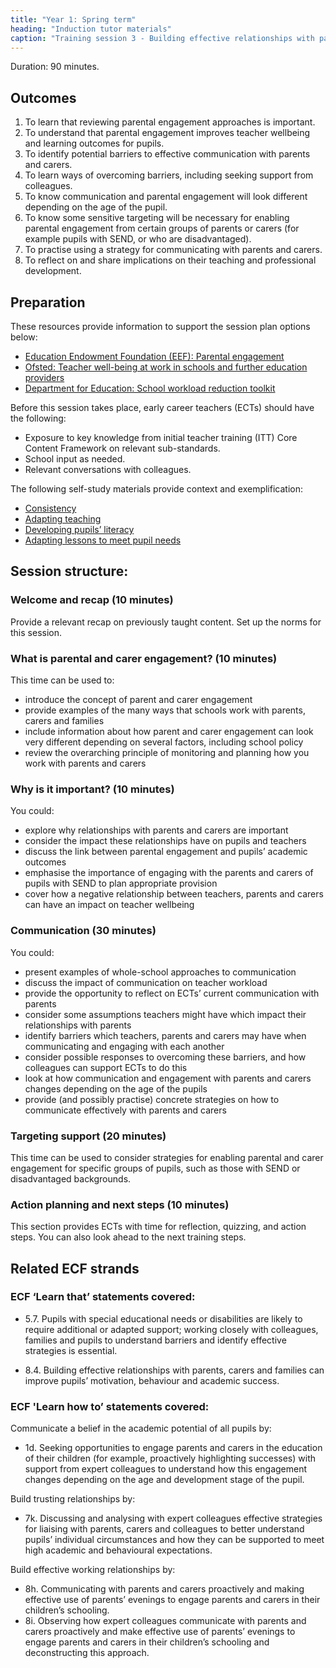 ```yaml
---
title: "Year 1: Spring term"
heading: "Induction tutor materials"
caption: "Training session 3 - Building effective relationships with parents and carers"
---
```


Duration: 90 minutes.

## Outcomes

1. To learn that reviewing parental engagement approaches is important.
2. To understand that parental engagement improves teacher wellbeing and learning outcomes for pupils.
3. To identify potential barriers to effective communication with parents and carers.
4. To learn ways of overcoming barriers, including seeking support from colleagues.
5. To know communication and parental engagement will look different depending on the age of the pupil.
6. To know some sensitive targeting will be necessary for enabling parental engagement from certain groups of parents or carers (for example pupils with SEND, or who are disadvantaged).
7. To practise using a strategy for communicating with parents and carers.
8. To reflect on and share implications on their teaching and professional development.

## Preparation 

These resources provide information to support the session plan options below:

- [Education Endowment Foundation (EEF): Parental engagement](https://educationendowmentfoundation.org.uk/education-evidence/teaching-learning-toolkit/parental-engagement?utm_source=/education-evidence/teaching-learning-toolkit/parental-engagement)
- [Ofsted: Teacher well-being at work in schools and further education providers](https://assets.publishing.service.gov.uk/government/uploads/system/uploads/attachment_data/file/936253/Teacher_well-being_report_110719F.pdf)
- [Department for Education: School workload reduction toolkit](https://improve-workload-and-wellbeing-for-school-staff.education.gov.uk/workload-reduction-toolkit/)

Before this session takes place, early career teachers (ECTs) should have the following:

- Exposure to key knowledge from initial teacher training (ITT) Core Content Framework on relevant sub-standards.
- School input as needed.
- Relevant conversations with colleagues.

The following self-study materials provide context and exemplification:

- [Consistency](/ambition-institute/year-1-behaviour/autumn-week-6-ect-video)
- [Adapting teaching](/ambition-institute/year-1-instruction/spring-week-6-ect-video)
- [Developing pupils’ literacy](/ambition-institute/year-1-subject/summer-week-7-ect-video)
- [Adapting lessons to meet pupil needs](/ambition-institute/year-1-subject/summer-week-11-ect-lesson-content)

## Session structure:

### Welcome and recap (10 minutes)

Provide a relevant recap on previously taught content. Set up the norms for this session. 

### What is parental and carer engagement? (10 minutes)

This time can be used to:

- introduce the concept of parent and carer engagement
- provide examples of the many ways that schools work with parents, carers and families
- include information about how parent and carer engagement can look very different depending on several factors, including school policy
- review the overarching principle of monitoring and planning how you work with parents and carers

### Why is it important? (10 minutes) 

You could:

- explore why relationships with parents and carers are important
- consider the impact these relationships have on pupils and teachers
- discuss the link between parental engagement and pupils’ academic outcomes
- emphasise the importance of engaging with the parents and carers of pupils with SEND to plan appropriate provision
- cover how a negative relationship between teachers, parents and carers can have an impact on teacher wellbeing

### Communication (30 minutes)  

You could:

- present examples of whole-school approaches to communication
- discuss the impact of communication on teacher workload
- provide the opportunity to reflect on ECTs’ current communication with parents
- consider some assumptions teachers might have which impact their relationships with parents
- identify barriers which teachers, parents and carers may have when communicating and engaging with each another
- consider possible responses to overcoming these barriers, and how colleagues can support ECTs to do this
- look at how communication and engagement with parents and carers changes depending on the age of the pupils
- provide (and possibly practise) concrete strategies on how to communicate effectively with parents and carers

### Targeting support (20 minutes)

This time can be used to consider strategies for enabling parental and carer engagement for specific groups of pupils, such as those with SEND or disadvantaged backgrounds.

### Action planning and next steps (10 minutes)

This section provides ECTs with time for reflection, quizzing, and action steps. You can also look ahead to the next training steps.

## Related ECF strands

### ECF ‘Learn that’ statements covered:

- 5.7. Pupils with special educational needs or disabilities are likely to require additional or adapted support; working closely with colleagues, families and pupils to understand barriers and identify effective strategies is essential.

- 8.4. Building effective relationships with parents, carers and families can improve pupils’ motivation, behaviour and academic success.

### ECF 'Learn how to’ statements covered:

Communicate a belief in the academic potential of all pupils by:

- 1d. Seeking opportunities to engage parents and carers in the education of their children (for example, proactively highlighting successes) with support from expert colleagues to understand how this engagement changes depending on the age and development stage of the pupil.

Build trusting relationships by:

- 7k. Discussing and analysing with expert colleagues effective strategies for liaising with parents, carers and colleagues to better understand pupils’ individual circumstances and how they can be supported to meet high academic and behavioural expectations.

Build effective working relationships by:

- 8h. Communicating with parents and carers proactively and making effective use of parents’ evenings to engage parents and carers in their children’s schooling.
- 8i. Observing how expert colleagues communicate with parents and carers proactively and make effective use of parents’ evenings to engage parents and carers in their children’s schooling and deconstructing this approach.